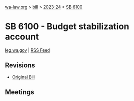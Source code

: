 [wa-law.org](/) > [bill](/bill/) > [2023-24](/bill/2023-24/) > [SB 6100](/bill/2023-24/sb/6100/)

# SB 6100 - Budget stabilization account
[leg.wa.gov](https://app.leg.wa.gov/billsummary?BillNumber=6100&Year=2023&Initiative=false) | [RSS Feed](./rss.xml)

## Revisions
* [Original Bill](1/)

## Meetings